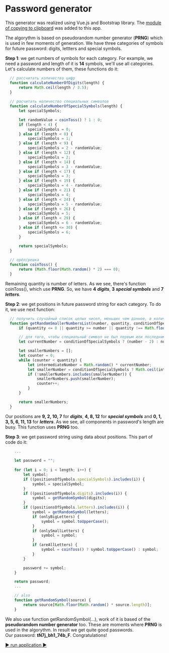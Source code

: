 # Password generator

This generator was realized using Vue.js and Bootstrap library.
The [module of copying to clipboard](https://www.npmjs.com/package/copy-js) was added to this app.

The algorythm is based on pseudorandom number generator (**PRNG**) which is used in few moments of generation. We have three categories of symbols for future password: digits, lettters and special symbols.    

**Step 1**: we get numbers of symbols for each category. For example, we need a password and length of it is **14** symbols, we'll use all categories. Let's calculate numbers of them, these functions do it:    
```javascript
  // рассчитать количество цифр
  function calculateNumberOfDigits(length) {
      return Math.ceil(length / 3.5);
  }
  
  // расчитать количество специальных символов
  function calculateNumberOfSpecialSymbols(length) {
      let specialSymbols;

      let randomValue = coinToss() ? 1 : 0;
      if (length < 4) {
          specialSymbols = 0;
      } else if (length < 8) {
          specialSymbols = 1;
      } else if (length < 9) {
          specialSymbols = 2 - randomValue;
      } else if (length < 12) {
          specialSymbols = 2;
      } else if (length < 14) {
          specialSymbols = 3 - randomValue;
      } else if (length < 17) {
          specialSymbols = 3;
      } else if (length < 19) {
          specialSymbols = 4 - randomValue;
      } else if (length < 21) {
          specialSymbols = 4;
      } else if (length < 24) {
          specialSymbols = 5 - randomValue;
      } else if (length < 26) {
          specialSymbols = 5;
      } else if (length < 29) {
          specialSymbols = 6 - randomValue;
      } else if (length <= 30) {
          specialSymbols = 6;
      }

      return specialSymbols;
  }
  
  // орёл/решка
  function coinToss() {
      return (Math.floor(Math.random() * 2) === 0);
  }
```
Remaining quantity is number of letters. As we see, there's function coinToss(), which use **PRNG**. So, we have **4** ***digits***, **3** ***special symbols*** and **7** ***letters***.    

**Step 2**: we get positions in future password string for each category. To do it, we use next function:
```javascript
  // получить случайный список целых чисел, меньших чем данное, в количестве, равном второму аргументу, и без значений нуля и максимума для специальных символов
  function getRandomSmallerNumbersList(number, quantity, conditionOfSpecialSymbols = false) {
      if (quantity <= 0 || quantity >= number || quantity !== Math.floor(quantity)) return [];

      // для того, чтобы специальный символ не был первым или последним в пароле
      let currentNumber = conditionOfSpecialSymbols ? (number - 2) : number;

      let smallerNumbers = [];
      let counter = 0;
      while (counter < quantity) {
          let intermediateNumber = Math.random() * currentNumber;
          let smallerNumber = conditionOfSpecialSymbols ? Math.ceil(intermediateNumber) : Math.floor(intermediateNumber);
          if (!smallerNumbers.includes(smallerNumber)) {
              smallerNumbers.push(smallerNumber);
              counter++;
          }
      }

      return smallerNumbers;
  }
```
Our positions are **9, 2, 10, 7** for ***digits***, **4, 8, 12** for ***special symbols*** and **0, 1, 3, 5, 6, 11, 13** for ***letters***. As we see, all components in password's length are busy. This function uses **PRNG** too.    

**Step 3**: we get password string using data about positions. This part of code do it:
```javascript
    ...
    
    let password = "";
    
    for (let i = 0; i < length; i++) {
        let symbol;
        if ((positionsOfSymbols.specialSymbols).includes(i)) {
            symbol = specialSymbol;
        }
        if ((positionsOfSymbols.digits).includes(i)) {
            symbol = getRandomSymbol(digits);
        }
        if ((positionsOfSymbols.letters).includes(i)) {
            symbol = getRandomSymbol(letters);
            if (onlyBigLetters) {
                symbol = symbol.toUpperCase();
            }
            if (onlySmallLetters) {
                symbol = symbol;
            }
            if (areAllLetters) {
                symbol = coinToss() ? symbol.toUpperCase() : symbol;
            }
        }

        password += symbol;
    }

    return password;
    ...

    // also
    function getRandomSymbol(source) {
        return source[Math.floor(Math.random() * source.length)];
    }

```
We also use function getRandomSymbol(...), work of it is based of the **pseudorandom number generator** too. These are moments where **PRNG** is used in the algorythm. In result we get quite good passwords.    
Our password: **tN7j_bh1_74b_F**. Congratulations!


[:arrow_forward: run application :arrow_forward:](https://akim-boyarin.github.io/passwordGenerator/)
